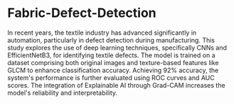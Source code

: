 # Fabric-Defect-Detection

In recent years, the textile industry has advanced significantly in automation, particularly in defect detection during manufacturing. This study explores the use of deep learning techniques, specifically CNNs and EfficientNetB3, for identifying textile defects. 
The model is trained on a dataset comprising both original images and texture-based features like GLCM to enhance classification accuracy. 
Achieving 92% accuracy, the system's performance is further evaluated using ROC curves and AUC scores. 
The integration of Explainable AI through Grad-CAM increases the model's reliability and interpretability.
